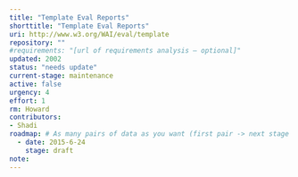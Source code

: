 ```yaml
---
title: "Template Eval Reports"
shorttitle: "Template Eval Reports"
uri: http://www.w3.org/WAI/eval/template
repository: ""
#requirements: "[url of requirements analysis – optional]"
updated: 2002
status: "needs update"
current-stage: maintenance
active: false
urgency: 4
effort: 1
rm: Howard
contributors:
- Shadi
roadmap: # As many pairs of data as you want (first pair -> next stage in the tool)
  - date: 2015-6-24
    stage: draft
note: 
---
```

